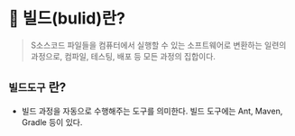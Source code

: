 # 📢 빌드(bulid)란?
> S소스코드 파일들을 컴퓨터에서 실행할 수 있는 소프트웨어로 변환하는 일련의 과정으로,
컴파일, 테스팅, 배포 등 모든 과정의 집합이다.

## `빌드도구` 란?
- 빌드 과정을 자동으로 수행해주는 도구를 의미한다. 빌드 도구에는 Ant, Maven, Gradle 등이 있다.


